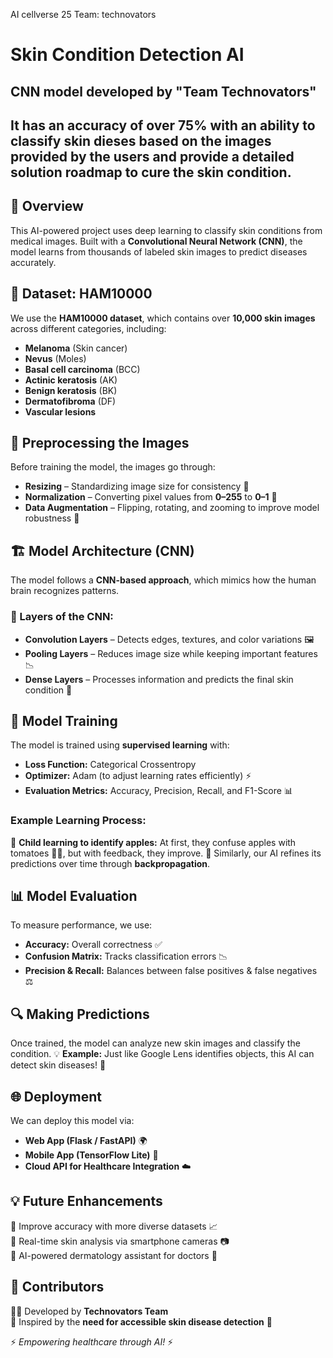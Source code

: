 AI cellverse 25
Team: technovators


# Skin Condition Detection AI

## CNN model developed by "Team Technovators" 

## It has an accuracy of over 75% with an ability to classify skin dieses based on the images provided by the users and provide a detailed solution roadmap to cure the skin condition. 

## 🌟 Overview
This AI-powered project uses deep learning to classify skin conditions from medical images. Built with a **Convolutional Neural Network (CNN)**, the model learns from thousands of labeled skin images to predict diseases accurately.

## 📂 Dataset: HAM10000
We use the **HAM10000 dataset**, which contains over **10,000 skin images** across different categories, including:
- **Melanoma** (Skin cancer)
- **Nevus** (Moles)
- **Basal cell carcinoma** (BCC)
- **Actinic keratosis** (AK)
- **Benign keratosis** (BK)
- **Dermatofibroma** (DF)
- **Vascular lesions**

## 🔧 Preprocessing the Images
Before training the model, the images go through:
- **Resizing** – Standardizing image size for consistency 📏
- **Normalization** – Converting pixel values from **0–255** to **0–1** 🎨
- **Data Augmentation** – Flipping, rotating, and zooming to improve model robustness 🔄

## 🏗️ Model Architecture (CNN)
The model follows a **CNN-based approach**, which mimics how the human brain recognizes patterns.

### 🚀 Layers of the CNN:
- **Convolution Layers** – Detects edges, textures, and color variations 🖼️
- **Pooling Layers** – Reduces image size while keeping important features 📉
- **Dense Layers** – Processes information and predicts the final skin condition 🧠

## 🎯 Model Training
The model is trained using **supervised learning** with:
- **Loss Function:** Categorical Crossentropy
- **Optimizer:** Adam (to adjust learning rates efficiently) ⚡
- **Evaluation Metrics:** Accuracy, Precision, Recall, and F1-Score 📊

### Example Learning Process:
👶 **Child learning to identify apples:** At first, they confuse apples with tomatoes 🍎🍅, but with feedback, they improve.
🧠 Similarly, our AI refines its predictions over time through **backpropagation**.

## 📊 Model Evaluation
To measure performance, we use:
- **Accuracy:** Overall correctness ✅
- **Confusion Matrix:** Tracks classification errors 📉
- **Precision & Recall:** Balances between false positives & false negatives ⚖️

## 🔍 Making Predictions
Once trained, the model can analyze new skin images and classify the condition.
💡 **Example:** Just like Google Lens identifies objects, this AI can detect skin diseases! 📸

## 🌐 Deployment
We can deploy this model via:
- **Web App (Flask / FastAPI)** 🌍
- **Mobile App (TensorFlow Lite)** 📱
- **Cloud API for Healthcare Integration** ☁️

## 💡 Future Enhancements
🔹 Improve accuracy with more diverse datasets 📈  
🔹 Real-time skin analysis via smartphone cameras 📷  
🔹 AI-powered dermatology assistant for doctors 🏥  

## 🤝 Contributors
👨‍💻 Developed by **Technovators Team**  
📌 Inspired by the **need for accessible skin disease detection** 🔬



⚡ *Empowering healthcare through AI!* ⚡

